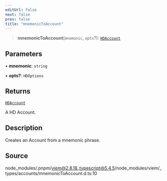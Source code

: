 ```yaml
---
editUrl: false
next: false
prev: false
title: "mnemonicToAccount"
---
```


> **mnemonicToAccount**(`mnemonic`, `opts`?): [`HDAccount`](/reference/type-aliases/hdaccount/)

## Parameters

• **mnemonic**: `string`

• **opts?**: `HDOptions`

## Returns

[`HDAccount`](/reference/type-aliases/hdaccount/)

A HD Account.

## Description

Creates an Account from a mnemonic phrase.

## Source

node\_modules/.pnpm/viem@2.8.18\_typescript@5.4.5/node\_modules/viem/\_types/accounts/mnemonicToAccount.d.ts:10
